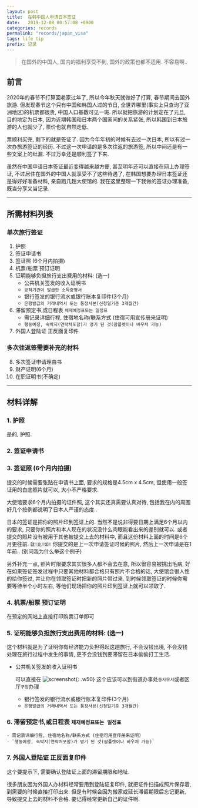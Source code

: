 ```yaml
---
layout: post
title:  在韩中国人申请日本签证
date:   2019-12-08 00:57:08 +0900
categories: records
permalink: "records/japan_visa"
tags: life tip
prefix: 记录
---
```


> 在国外的中国人, 国内的福利享受不到, 国外的政策也都不适用. 
> 不容易啊..

## 前言

2020年的春节不打算回老家过年了, 所以今年秋天就做好了打算, 春节期间去国外旅游.
但发现春节这个只有中国和韩国人过的节日, 全世界哪里(事实上只查询了亚洲地区)的机票都很贵, 中国人口基数可见一斑.
所以就把旅游的计划定在了元旦, 目的地定为日本, 因为近期韩国和日本两个国家间的关系紧张, 所以韩国到日本旅游的人也就少了, 票价也就自然走低.

票顺利买完, 剩下的就是签证了. 因为今年年初的时候有去过一次日本, 所以有过一次办旅游签证的经历. 不过这一次申请的是多次往返的旅游签, 所以中间还是有一些文案上的纰漏. 不过万幸还是顺利签了下来.

虽然在中国申请日本签证最近变得越来越方便, 甚至明年还可以直接在网上办理签证, 不过居住在国外的中国人就享受不了这些待遇了, 在韩国想要办理日本签证还是得好好准备材料, 亲自跑几趟大使馆的. 我在这里整理一下我做的签证办理准备, 既当分享又当记录.

----

## 所需材料列表

### **单次旅行签证**

1. 护照
2. 签证申请书
3. 签证照 (6个月内拍摄)
4. 机票/船票 预订证明
5. 证明能够负担旅行支出费用的材料: (选一)
    - 公共机关签发的收入证明书
    - `공적기관이 발급한 소득증명서`
    - 银行签发的银行流水或银行账本复印件(3个月)
    - `은행발급의 거래내역서 또는 통장사본(신청일기준 3개월간)`
6. 滞留预定书,或日程表 `체재예정표또는 일정표`
    - 需记录详细行程, 住宿地名称/联系方式 (住宿可用宣传册来证明)
    - `행동예정, 숙박지(연락처포함)가 명기 된 것(팜플렛이나 바우처 가능)`
7. 外国人登陆证 正反面复印件

### **多次往返签需要补充的材料**

8. 多次签证申请理由书
9. 财产证明(6个月)
10. 在职证明书(不确定)

----

## 材料详解

### 1. 护照

是的, 护照.

### 2. 签证申请书

### 3. 签证照 (6个月内拍摄)

提交的时候需要张贴在申请书上面, 要求的规格是4.5cm x 4.5cm, 但使用一般签证用的白底照片就可以, 大小不严格要求.

大使馆要求6个月内拍摄的证件照, 这个其实还真需要认真对待, 包括我在内的周围好几个按例都说明了日本人严谨的态度..

日本的签证是把你的照片印到签证上的. 当然不是说非得要日期上满足6个月以内的要求, 只要你的照片和本人现在的状况没什么肉眼能看出来的差别就可以. 或者提交的照片没有被用于其他被提交上去的材料中, 而且这份材料上面的时间是6个月更往前. `就!比!如!` 你提交的是上一次申请签证时候的照片, 然后上一次申请是在1年前.. (别问我为什么举这个例子)

另外补充一点, 照片时限要求其实很多人都不会去在意, 所以很容易被挑出毛病, 好在如果签证签发过程中只要其他材料都合格只有照片不合格的话, 大使馆会很人性的给你签过, 并让你在领取签证时把新的照片带过来. 到时候领取签证的时候你需要等待半个小时左右, 等他们现场把你的照片印到签证上就可以领取了.

### 4. 机票/船票 预订证明

在预定的网站上直接打印购票订单即可

### 5. 证明能够负担旅行支出费用的材料: (选一)

这个材料就是为了证明你有经济能力负担得起这趟旅行, 不会没钱出境, 不会没钱处理在旅行过程中发生的事情, 更不会没钱到要滞留在日本偷偷打工生活.
- 公共机关签发的收入证明书

    可以直接在
    ![screenshot](https://tva1.sinaimg.cn/large/006tNbRwgy1g9ucba39vej30if0gqgo8.jpg){: .w50}
    这个应该可以到街道办事处`동사무서`或者区厅`구청`办理
    - 银行签发的银行流水或银行账本复印件(3个月)
    - `은행발급의 거래내역서 또는 통장사본(신청일기준 3개월간)`

### 6. 滞留预定书,或日程表 `체재예정표또는 일정표`
    
    - 需记录详细行程, 住宿地名称/联系方式 (住宿可用宣传册来证明)
    - `행동예정, 숙박지(연락처포함)가 명기 된 것(팜플렛이나 바우처 가능)`

### 7. 外国人登陆证 正反面复印件

这个要提示下, 需要确认登陆证上面的滞留期限和地址.

很多朋友因为外国人办材料经常要用到登陆证复印件, 就把证件扫描成照片保存着, 到需要的时候直接打印出来. 但是有时候会因为搬家或延长滞留期限后忘记更新, 导致提交上去的材料不合格. 要记得经常更新自己的证件啊.